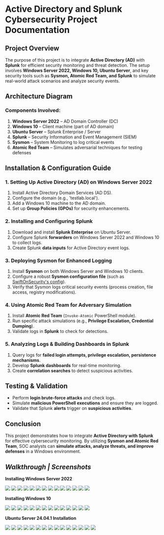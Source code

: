 # **Active Directory and Splunk Cybersecurity Project Documentation**

## **Project Overview**  
The purpose of this project is to integrate **Active Directory (AD)** with **Splunk** for efficient security monitoring and threat detection. The setup involves **Windows Server 2022, Windows 10, Ubuntu Server**, and key security tools such as **Sysmon, Atomic Red Team, and Splunk** to simulate real-world attack scenarios and analyze security events.


## **Architecture Diagram**  
### Components Involved:
1. **Windows Server 2022** – AD Domain Controller (DC)
2. **Windows 10** – Client machine (part of AD domain)
3. **Ubuntu Server** – Splunk Enterprise / Server
4. **Splunk** – Security Information and Event Management (SIEM)
5. **Sysmon** – System Monitoring to log critical events
6. **Atomic Red Team** – Simulates adversarial techniques for testing defenses


## **Installation & Configuration Guide**  
### **1. Setting Up Active Directory (AD) on Windows Server 2022**  
1. Install Active Directory Domain Services (AD DS).
2. Configure the domain (e.g., 'testlab.local').
3. Add a Windows 10 machine to the AD domain.
4. Set up **Group Policies (GPOs)** for security enhancements.

### **2. Installing and Configuring Splunk**  
1. Download and install **Splunk Enterprise** on Ubuntu Server.
2. Configure Splunk **forwarders** on Windows Server 2022 and Windows 10 to collect logs.
3. Create Splunk **data inputs** for Active Directory event logs.

### **3. Deploying Sysmon for Enhanced Logging**  
1. Install **Sysmon** on both Windows Server and Windows 10 clients.
2. Configure a robust **Sysmon configuration file** (such as [SwiftOnSecurity's config](https://github.com/SwiftOnSecurity/sysmon-config)).
3. Verify that Sysmon logs critical security events (process creation, file access, registry modifications).

### **4. Using Atomic Red Team for Adversary Simulation**  
1. Install **Atomic Red Team** (`Invoke-Atomic` PowerShell module).
2. Run specific attack simulations (e.g., **Privilege Escalation, Credential Dumping**).
3. Validate logs in **Splunk** to check for detections.

### **5. Analyzing Logs & Building Dashboards in Splunk**  
1. Query logs for **failed login attempts, privilege escalation, persistence mechanisms**.
2. Develop **Splunk dashboards** for real-time monitoring.
3. Create **correlation searches** to detect suspicious activities.


## **Testing & Validation**  
- Perform **login brute-force attacks** and check logs.
- Simulate **malicious PowerShell executions** and ensure they are logged.
- Validate that Splunk **alerts** trigger on **suspicious activities**.


## **Conclusion**  
This project demonstrates how to integrate **Active Directory with Splunk** for effective cybersecurity monitoring. By utilizing **Sysmon and Atomic Red Team**, SOC analysts can **simulate attacks, analyze threats, and improve defenses** in a Windows environment.


## *Walkthrough | Screenshots*

**Installing Windows Server 2022**

<img src="project/image1.png"> <img src="project/image2.png"> <img src="project/image3.png"> <img src="project/image4.png"> <img src="project/image5.png"> <img src="project/image6.png"> <img src="project/image7.png"> <img src="project/image8.png"> <img src="project/image9.png"> <img src="project/image10.png"> <img src="project/image11.png"> <img src="project/image12.png"> <img src="project/image13.png"> <img src="project/image14.png">

**Installing Windows 10**

<img src="project/image15.png"> <img src="project/image16.png"> <img src="project/image17.png"> <img src="project/image18.png"> <img src="project/image19.png"> <img src="project/image20.png"> <img src="project/image21.png"> <img src="project/image22.png"> <img src="project/image23.png"> <img src="project/image24.png"> <img src="project/image25.png"> <img src="project/image26.png"> <img src="project/image27.png"> <img src="project/image28.png">


**Ubuntu Server 24.04.1 Installation**

<img src="project/image29.png"> <img src="project/image30.png"> <img src="project/image31.png"> <img src="project/image32.png"> <img src="project/image33.png"> <img src="project/image34.png"> <img src="project/image35.png"> <img src="project/image36.png"> <img src="project/image37.png"> <img src="project/image38.png"> <img src="project/image39.png"> <img src="project/image40.png"> <img src="project/image41.png"> <img src="project/image42.png"> <img src="project/image43.png">





